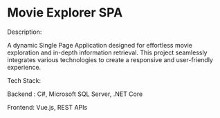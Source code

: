 # Movie Explorer SPA
Description:

A dynamic Single Page Application designed for effortless movie exploration and in-depth information retrieval. This project seamlessly integrates various technologies to create a responsive and user-friendly experience.

Tech Stack:

Backend : C#, Microsoft SQL Server, .NET Core

Frontend: Vue.js, REST APIs
